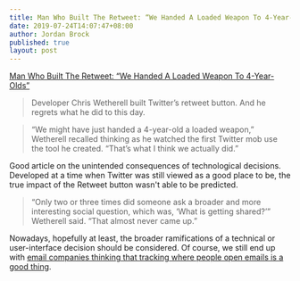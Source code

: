 ```yaml
---
title: Man Who Built The Retweet: “We Handed A Loaded Weapon To 4-Year-Olds
date: 2019-07-24T14:07:47+08:00
author: Jordan Brock
published: true
layout: post
---
```


[Man Who Built The Retweet: “We Handed A Loaded Weapon To 4-Year-Olds”](https://www.buzzfeednews.com/article/alexkantrowitz/how-the-retweet-ruined-the-internet)

> Developer Chris Wetherell built Twitter’s retweet button. And he regrets what he did to this day.

> “We might have just handed a 4-year-old a loaded weapon,” Wetherell recalled thinking as he watched the first Twitter mob use the tool he created. “That’s what I think we actually did.”

Good article on the unintended consequences of technological decisions. Developed at a time when Twitter was still viewed as a good place to be, the true impact of the Retweet button wasn't able to be predicted.

> “Only two or three times did someone ask a broader and more interesting social question, which was, ‘What is getting shared?’” Wetherell said. “That almost never came up.”

Nowadays, hopefully at least, the broader ramifications of a technical or user-interface decision should be considered. Of course, we still end up with [email companies thinking that tracking where people open emails is a good thing](https://mikeindustries.com/blog/archive/2019/07/superhuman-is-spying-on-you).
